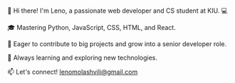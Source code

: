 👋 Hi there! I'm Leno, a passionate web developer and CS student at KIU. 💻

🎓 Mastering Python, JavaScript, CSS, HTML, and React.

🚀 Eager to contribute to big projects and grow into a senior developer role.

🌱 Always learning and exploring new technologies.

📫 Let's connect! lenomolashvili@gmail.com

